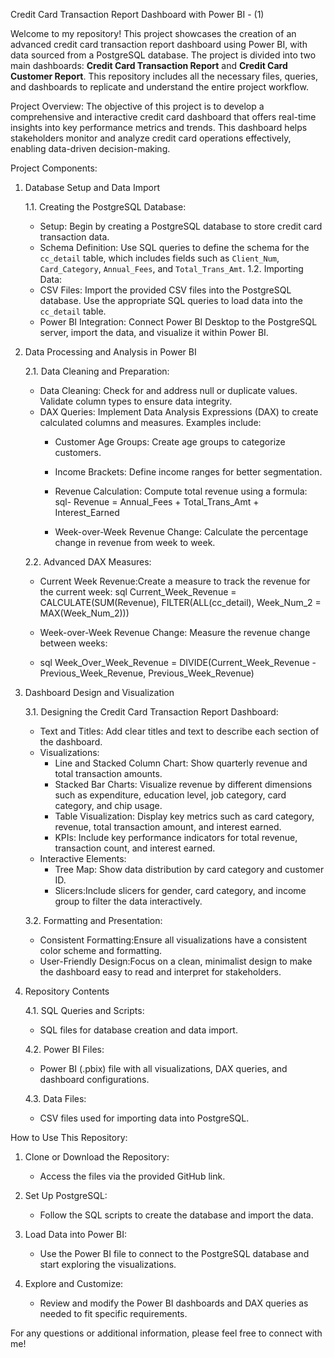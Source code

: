 Credit Card Transaction Report Dashboard with Power BI - (1)

Welcome to my repository! This project showcases the creation of an advanced credit card transaction report dashboard using Power BI, with data sourced from a PostgreSQL database. The project is divided into two main dashboards: **Credit Card Transaction Report** and **Credit Card Customer Report**. This repository includes all the necessary files, queries, and dashboards to replicate and understand the entire project workflow.

Project Overview:
The objective of this project is to develop a comprehensive and interactive credit card dashboard that offers real-time insights into key performance metrics and trends. This dashboard helps stakeholders monitor and analyze credit card operations effectively, enabling data-driven decision-making.

Project Components:

1. Database Setup and Data Import

   1.1. Creating the PostgreSQL Database:
   - Setup: Begin by creating a PostgreSQL database to store credit card transaction data.
   - Schema Definition: Use SQL queries to define the schema for the `cc_detail` table, which includes fields such as `Client_Num`, `Card_Category`, `Annual_Fees`, and `Total_Trans_Amt`.
      1.2. Importing Data:
   - CSV Files: Import the provided CSV files into the PostgreSQL database. Use the appropriate SQL queries to load data into the `cc_detail` table.
   - Power BI Integration: Connect Power BI Desktop to the PostgreSQL server, import the data, and visualize it within Power BI.

2. Data Processing and Analysis in Power BI

   2.1. Data Cleaning and Preparation:
   - Data Cleaning: Check for and address null or duplicate values. Validate column types to ensure data integrity.
   - DAX Queries: Implement Data Analysis Expressions (DAX) to create calculated columns and measures. Examples include:
     - Customer Age Groups: Create age groups to categorize customers.
     - Income Brackets: Define income ranges for better segmentation.
     - Revenue Calculation: Compute total revenue using a formula:
       sql- Revenue = Annual_Fees + Total_Trans_Amt + Interest_Earned
       
     - Week-over-Week Revenue Change: Calculate the percentage change in revenue from week to week.

   2.2. Advanced DAX Measures:
   - Current Week Revenue:Create a measure to track the revenue for the current week:
     sql
     Current_Week_Revenue = CALCULATE(SUM(Revenue), FILTER(ALL(cc_detail), Week_Num_2 = MAX(Week_Num_2)))
     
   - Week-over-Week Revenue Change: Measure the revenue change between weeks:
   - sql
     Week_Over_Week_Revenue = DIVIDE(Current_Week_Revenue - Previous_Week_Revenue, Previous_Week_Revenue)
     

3. Dashboard Design and Visualization

   3.1. Designing the Credit Card Transaction Report Dashboard:
   - Text and Titles: Add clear titles and text to describe each section of the dashboard.
   - Visualizations:
     - Line and Stacked Column Chart: Show quarterly revenue and total transaction amounts.
     - Stacked Bar Charts: Visualize revenue by different dimensions such as expenditure, education level, job category, card category, and chip usage.
     - Table Visualization: Display key metrics such as card category, revenue, total transaction amount, and interest earned.
     - KPIs: Include key performance indicators for total revenue, transaction count, and interest earned.
   - Interactive Elements:
     - Tree Map: Show data distribution by card category and customer ID.
     - Slicers:Include slicers for gender, card category, and income group to filter the data interactively.

   3.2. Formatting and Presentation:
   - Consistent Formatting:Ensure all visualizations have a consistent color scheme and formatting.
   - User-Friendly Design:Focus on a clean, minimalist design to make the dashboard easy to read and interpret for stakeholders.

4. Repository Contents

   4.1. SQL Queries and Scripts:
   - SQL files for database creation and data import.

   4.2. Power BI Files:
   - Power BI (.pbix) file with all visualizations, DAX queries, and dashboard configurations.

   4.3. Data Files:
   - CSV files used for importing data into PostgreSQL.

How to Use This Repository:

1. Clone or Download the Repository:
   - Access the files via the provided GitHub link.

2. Set Up PostgreSQL:
   - Follow the SQL scripts to create the database and import the data.

3. Load Data into Power BI:
   - Use the Power BI file to connect to the PostgreSQL database and start exploring the visualizations.

4. Explore and Customize:
   - Review and modify the Power BI dashboards and DAX queries as needed to fit specific requirements.

For any questions or additional information, please feel free to connect with me!

